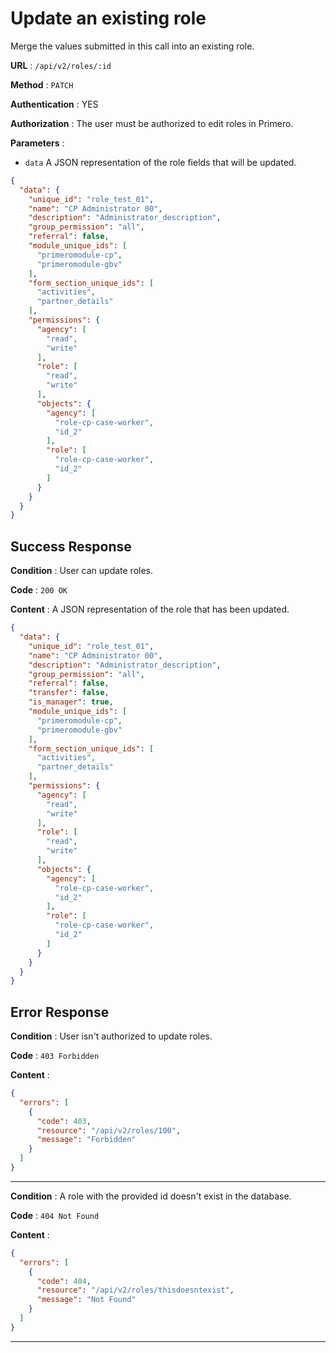 # Update an existing role

Merge the values submitted in this call into an existing role.

**URL** : `/api/v2/roles/:id`

**Method** : `PATCH`

**Authentication** : YES

**Authorization** : The user must be authorized to edit roles in Primero.

**Parameters** :

* `data` A JSON representation of the role fields that will be updated.

```json
{
  "data": {
    "unique_id": "role_test_01",
    "name": "CP Administrator 00",
    "description": "Administrator_description",
    "group_permission": "all",
    "referral": false,
    "module_unique_ids": [
      "primeromodule-cp",
      "primeromodule-gbv"
    ],
    "form_section_unique_ids": [
      "activities",
      "partner_details"
    ],
    "permissions": {
      "agency": [
        "read",
        "write"
      ],
      "role": [
        "read",
        "write"
      ],
      "objects": {
        "agency": [
          "role-cp-case-worker",
          "id_2"
        ],
        "role": [
          "role-cp-case-worker",
          "id_2"
        ]
      }
    }
  }
}
```

## Success Response

**Condition** : User can update roles.

**Code** : `200 OK`

**Content** : A JSON representation of the role that has been updated.

```json
{
  "data": {
    "unique_id": "role_test_01",
    "name": "CP Administrator 00",
    "description": "Administrator_description",
    "group_permission": "all",
    "referral": false,
    "transfer": false,
    "is_manager": true,
    "module_unique_ids": [
      "primeromodule-cp",
      "primeromodule-gbv"
    ],
    "form_section_unique_ids": [
      "activities",
      "partner_details"
    ],
    "permissions": {
      "agency": [
        "read",
        "write"
      ],
      "role": [
        "read",
        "write"
      ],
      "objects": {
        "agency": [
          "role-cp-case-worker",
          "id_2"
        ],
        "role": [
          "role-cp-case-worker",
          "id_2"
        ]
      }
    }
  }
}
```

## Error Response

**Condition** : User isn't authorized to update roles.

**Code** : `403 Forbidden`

**Content** :

```json
{
  "errors": [
    {
      "code": 403,
      "resource": "/api/v2/roles/100",
      "message": "Forbidden"
    }
  ]
}
```

---

**Condition** : A role with the provided id doesn't exist in the database.

**Code** : `404 Not Found`

**Content** :

```json
{
  "errors": [
    {
      "code": 404,
      "resource": "/api/v2/roles/thisdoesntexist",
      "message": "Not Found"
    }
  ]
}
```

---